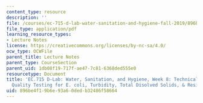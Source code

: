 ```yaml
---
content_type: resource
description: ''
file: /courses/ec-715-d-lab-water-sanitation-and-hygiene-fall-2019/896be4f19b6e93a60dedb32486f58664_MITEC_715F19_lec8.pdf
file_type: application/pdf
learning_resource_types:
- Lecture Notes
license: https://creativecommons.org/licenses/by-nc-sa/4.0/
ocw_type: OCWFile
parent_title: Lecture Notes
parent_type: CourseSection
parent_uid: 1db08f19-717f-ae47-7c81-6368ded555e0
resourcetype: Document
title: 'EC.715 D-Lab: Water, Sanitation, and Hygiene, Week 8: Technical Notes on Water
  Quality Testing for E. coli, Turbidity, Total Disolved Solids, & Residual Chlorine'
uid: 896be4f1-9b6e-93a6-0ded-b32486f58664
---
```

